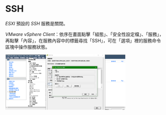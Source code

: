 # SSH

*ESXI* 預設的 *SSH* 服務是關閉。

*VMware vSphere Client*：依序在畫面點擊「組態」、「安全性設定檔」、「服務」，再點擊「內容」，在服務內容中的標籤尋找「SSH」，可在「選項」裡的服務命令區塊中操作服務狀態。


<img src="./img/setting-04.png" alt="ssh" height="75%" width="75%">
  
